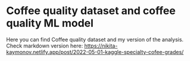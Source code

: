 # Coffee quality dataset and coffee quality ML model  
Here you can find Coffee quality dataset and my version of the analysis. 
Check markdown version here: https://nikita-kaymonov.netlify.app/post/2022-05-01-kaggle-specialty-cofee-grades/



